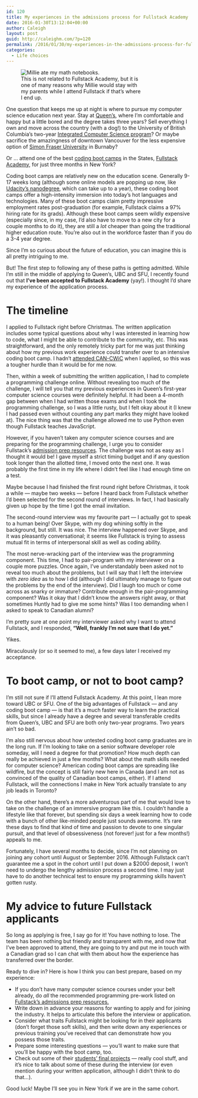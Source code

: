 ```yaml
---
id: 120
title: My experiences in the admissions process for Fullstack Academy
date: 2016-01-30T13:12:04+00:00
author: Caleigh
layout: post
guid: http://caleighm.com/?p=120
permalink: /2016/01/30/my-experiences-in-the-admissions-process-for-fullstack-academy/
categories:
  - Life choices
---
```

<figure id="attachment_121" style="width: 325px" class="wp-caption alignleft"><img class="wp-image-121" src="http://i2.wp.com/caleighm.com/wp-content/uploads/2016/01/11728972_10101198802522741_5121824722424178269_o.jpg?resize=325%2C433" alt="Millie ate my math notebooks." srcset="http://i2.wp.com/caleighm.com/wp-content/uploads/2016/01/11728972_10101198802522741_5121824722424178269_o.jpg?resize=225%2C300 225w, http://i2.wp.com/caleighm.com/wp-content/uploads/2016/01/11728972_10101198802522741_5121824722424178269_o.jpg?resize=768%2C1024 768w, http://i2.wp.com/caleighm.com/wp-content/uploads/2016/01/11728972_10101198802522741_5121824722424178269_o.jpg?w=1536 1536w" sizes="(max-width: 325px) 100vw, 325px" data-recalc-dims="1" /><figcaption class="wp-caption-text">This is not related to Fullstack Academy, but it is one of many reasons why Millie would stay with my parents while I attend Fullstack if that&#8217;s where I end up.</figcaption></figure> 

One question that keeps me up at night is where to pursue my computer science education next year. Stay at [Queen&#8217;s](http://www.cs.queensu.ca/), where I&#8217;m comfortable and happy but a little bored and the degree takes three years? Sell everything I own and move across the country (with a dog!) to the University of British Columbia&#8217;s two-year [Integrated Computer Science program](https://www.cs.ubc.ca/students/undergrad/programs/second-degree)? Or maybe sacrifice the amazingness of downtown Vancouver for the less expensive option of [Simon Fraser University](https://www.sfu.ca/computing.html) in Burnaby?

Or &#8230; attend one of the best [coding boot camps](http://lifehacker.com/will-a-programming-boot-camp-help-me-get-a-coding-job-1695422265) in the States, [Fullstack Academy](http://www.fullstackacademy.com/), for just three months in New York?

Coding boot camps are relatively new on the education scene. Generally 9-17 weeks long (although some online models are popping up now, like [Udacity&#8217;s nanodegree](https://www.udacity.com/), which can take up to a year), these coding boot camps offer a high-intensity immersion into today&#8217;s hot languages and technologies. Many of these boot camps claim pretty impressive employment rates post-graduation (for example, Fullstack claims a 97% hiring rate for its grads). Although these boot camps seem wildly expensive (especially since, in my case, I&#8217;d also have to move to a new city for a couple months to do it), they are still a _lot_ cheaper than going the traditional higher education route. You&#8217;re also out in the workforce faster than if you do a 3-4 year degree.

Since I&#8217;m so curious about the future of education, you can imagine this is all pretty intriguing to me.

But! The first step to following any of these paths is getting admitted. While I&#8217;m still in the middle of applying to Queen&#8217;s, UBC and SFU, I recently found out that **I&#8217;ve been accepted to Fullstack Academy** (yay!). I thought I&#8217;d share my experience of the application process.

# The timeline

I applied to Fullstack right before Christmas. The written application includes some typical questions about why I was interested in learning how to code, what I might be able to contribute to the community, etc. This was straightforward, and the only remotely tricky part for me was just thinking about how my previous work experience could transfer over to an intensive coding boot camp. I hadn&#8217;t [attended CAN-CWiC](http://caleighm.com/2016/01/24/thoughts-on-my-first-canadian-celebration-of-women-in-computing-2016/) when I applied, so this was a tougher hurdle than it would be for me now.

Then, within a week of submitting the written application, I had to complete a programming challenge online. Without revealing too much of the challenge, I will tell you that my previous experiences in Queen&#8217;s first-year computer science courses were definitely helpful. It had been a 4-month gap between when I had written those exams and when I took the programming challenge, so I was a little rusty, but I felt okay about it (I knew I had passed even without counting any part marks they might have looked at). The nice thing was that the challenge allowed me to use Python even though Fullstack teaches JavaScript.

However, if you haven&#8217;t taken any computer science courses and are preparing for the programming challenge, I urge you to consider Fullstack&#8217;s [admission prep resources](http://www.fullstackacademy.com/admissions-preparation). The challenge was not as easy as I thought it would be! I gave myself a strict timing budget and if any question took longer than the allotted time, I moved onto the next one. It was probably the first time in my life where I didn&#8217;t feel like I had enough time on a test.

Maybe because I had finished the first round right before Christmas, it took a while &#8212; maybe two weeks &#8212; before I heard back from Fullstack whether I&#8217;d been selected for the second round of interviews. In fact, I had basically given up hope by the time I got the email invitation.

The second-round interview was my favourite part &#8212; I actually got to speak to a human being! Over Skype, with my dog whining softly in the background, but still. It was nice. The interview happened over Skype, and it was pleasantly conversational; it seems like Fullstack is trying to assess mutual fit in terms of interpersonal skill as well as coding ability.

The most nerve-wracking part of the interview was the programming component. This time, I had to pair-program with my interviewer on a couple more puzzles. Once again, I&#8217;ve understandably been asked not to reveal too much about the problems, but I will say that I left the interview with _zero idea_ as to how I did (although I did ultimately manage to figure out the problems by the end of the interview). Did I laugh too much or come across as snarky or immature? Contribute enough in the pair-programming component? Was it okay that I didn&#8217;t know the answers right away, or that sometimes Huntly had to give me some hints? Was I too demanding when I asked to speak to Canadian alumni?

I&#8217;m pretty sure at one point my interviewer asked why I want to attend Fullstack, and I responded, **&#8220;Well, frankly I&#8217;m not sure that I do yet.&#8221;**

Yikes.

Miraculously (or so it seemed to me), a few days later I received my acceptance.

# To boot camp, or not to boot camp?

I&#8217;m still not sure if I&#8217;ll attend Fullstack Academy. At this point, I lean more toward UBC or SFU. One of the big advantages of Fullstack &#8212; and any coding boot camp &#8212; is that it&#8217;s a much faster way to learn the practical skills, but since I already have a degree and several transferable credits from Queen&#8217;s, UBC and SFU are both only two-year programs. Two years ain&#8217;t so bad.

I&#8217;m also still nervous about how untested coding boot camp graduates are in the long run. If I&#8217;m looking to take on a senior software developer role someday, will I need a degree for that promotion? How much depth can really be achieved in just a few months? What about the math skills needed for computer science? American coding boot camps are spreading like wildfire, but the concept is still fairly new here in Canada (and I am not as convinced of the quality of Canadian boot camps, either). If I attend Fullstack, will the connections I make in New York actually translate to any job leads in Toronto?

On the other hand, there&#8217;s a more adventurous part of me that would love to take on the challenge of an immersive program like this. I couldn&#8217;t handle a lifestyle like that forever, but spending six days a week learning how to code with a bunch of other like-minded people just sounds awesome. It&#8217;s rare these days to find that kind of time and passion to devote to one singular pursuit, and that level of obsessiveness (not forever! just for a few months!) appeals to me.

Fortunately, I have several months to decide, since I&#8217;m not planning on joining any cohort until August or September 2016. Although Fullstack can&#8217;t guarantee me a spot in the cohort until I put down a $2000 deposit, I won&#8217;t need to undergo the lengthy admission process a second time. I may just have to do another technical test to ensure my programming skills haven&#8217;t gotten rusty.

# My advice to future Fullstack applicants

So long as applying is free, I say go for it! You have nothing to lose. The team has been nothing but friendly and transparent with me, and now that I&#8217;ve been approved to attend, they are going to try and put me in touch with a Canadian grad so I can chat with them about how the experience has transferred over the border.

Ready to dive in? Here is how I think you can best prepare, based on my experience:

  * If you don&#8217;t have many computer science courses under your belt already, do _all_ the recommended programming pre-work listed on [Fullstack&#8217;s admissions prep resources.](http://www.fullstackacademy.com/admissions-preparation)
  * Write down in advance your reasons for wanting to apply and for joining the industry. It helps to articulate this before the interview or application.
  * Consider what traits Fullstack might be looking for in their applicants (don&#8217;t forget those soft skills), and then write down any experiences or previous training you&#8217;ve received that can demonstrate how you possess those traits.
  * Prepare some interesting questions &#8212; you&#8217;ll want to make sure that you&#8217;ll be happy with the boot camp, too.
  * Check out some of their [students&#8217; final projects](http://www.fullstackacademy.com/student-gallery) &#8212; really cool stuff, and it&#8217;s nice to talk about some of these during the interview (or even mention during your written application, although I didn&#8217;t think to do that&#8230;).

Good luck! Maybe I&#8217;ll see you in New York if we are in the same cohort.